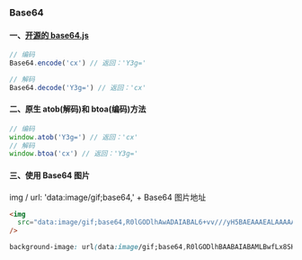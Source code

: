 ### Base64

#### 一、[开源的 base64.js](https://github.com/dankogai/js-base64)

```js
// 编码
Base64.encode('cx') // 返回：'Y3g='

// 解码
Base64.decode('Y3g=') // 返回：'cx'
```

#### 二、原生 atob(解码)和 btoa(编码)方法

```js
// 编码
window.atob('Y3g=') // 返回：'cx'
// 解码
window.btoa('cx') // 返回：'Y3g='
```

#### 三、使用 Base64 图片

img / url: 'data:image/gif;base64,' + Base64 图片地址

```html
<img
  src="data:image/gif;base64,R0lGODlhAwADAIABAL6+vv///yH5BAEAAAEALAAAAAADAAMAAAIDjA9WADs="
/>
```

```css
background-image: url(data:image/gif;base64,R0lGODlhBAABAIABAMLBwfLx8SH5BAEAAAEALAAAAAAEAAEAAAICRF4AOw==);
```
